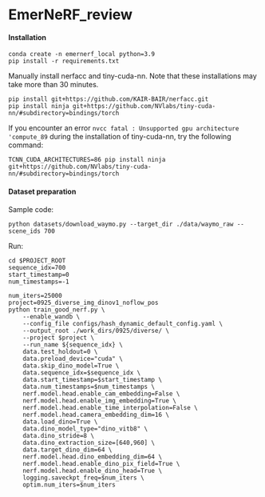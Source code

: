 # EmerNeRF_review

#### Installation

```
conda create -n emernerf_local python=3.9
pip install -r requirements.txt
```

Manually install nerfacc and tiny-cuda-nn. Note that these installations may take more than 30 minutes.

```
pip install git+https://github.com/KAIR-BAIR/nerfacc.git
pip install ninja git+https://github.com/NVlabs/tiny-cuda-nn/#subdirectory=bindings/torch
```

If you encounter an error `nvcc fatal : Unsupported gpu architecture 'compute_89` during the installation of tiny-cuda-nn, try the following command:

```
TCNN_CUDA_ARCHITECTURES=86 pip install ninja git+https://github.com/NVlabs/tiny-cuda-nn/#subdirectory=bindings/torch
```

#### Dataset preparation

Sample code:

```
python datasets/download_waymo.py --target_dir ./data/waymo_raw --scene_ids 700
```

Run:

```
cd $PROJECT_ROOT
sequence_idx=700
start_timestamp=0
num_timestamps=-1

num_iters=25000
project=0925_diverse_img_dinov1_noflow_pos
python train_good_nerf.py \
    --enable_wandb \
    --config_file configs/hash_dynamic_default_config.yaml \
    --output_root ./work_dirs/0925/diverse/ \
    --project $project \
    --run_name ${sequence_idx} \
    data.test_holdout=0 \
    data.preload_device="cuda" \
    data.skip_dino_model=True \
    data.sequence_idx=$sequence_idx \
    data.start_timestamp=$start_timestamp \
    data.num_timestamps=$num_timestamps \
    nerf.model.head.enable_cam_embedding=False \
    nerf.model.head.enable_img_embedding=True \
    nerf.model.head.enable_time_interpolation=False \
    nerf.model.head.camera_embedding_dim=16 \
    data.load_dino=True \
    data.dino_model_type="dino_vitb8" \
    data.dino_stride=8 \
    data.dino_extraction_size=[640,960] \
    data.target_dino_dim=64 \
    nerf.model.head.dino_embedding_dim=64 \
    nerf.model.head.enable_dino_pix_field=True \
    nerf.model.head.enable_dino_head=True \
    logging.saveckpt_freq=$num_iters \
    optim.num_iters=$num_iters
```
